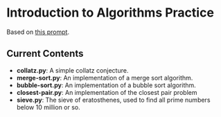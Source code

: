 # Introduction to Algorithms Practice

Based on [this prompt](https://github.com/karan/Projects#classic-algorithms).

## Current Contents

* **collatz.py**: A simple collatz conjecture.
* **merge-sort.py**: An implementation of a merge sort algorithm.
* **bubble-sort.py**: An implementation of a bubble sort algorithm.
* **closest-pair.py**: An implementation of the closest pair problem
* **sieve.py**: The sieve of eratosthenes, used to find all prime numbers below 10 million or so.